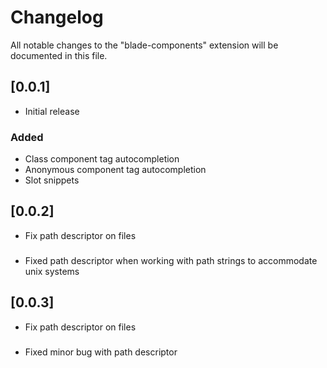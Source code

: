 # Changelog

All notable changes to the "blade-components" extension will be documented in this file.

## [0.0.1]

- Initial release

### Added

- Class component tag autocompletion
- Anonymous component tag autocompletion
- Slot snippets 

## [0.0.2]

- Fix path descriptor on files

###

- Fixed path descriptor when working with path strings to accommodate unix systems

## [0.0.3]

- Fix path descriptor on files

###

- Fixed minor bug with path descriptor